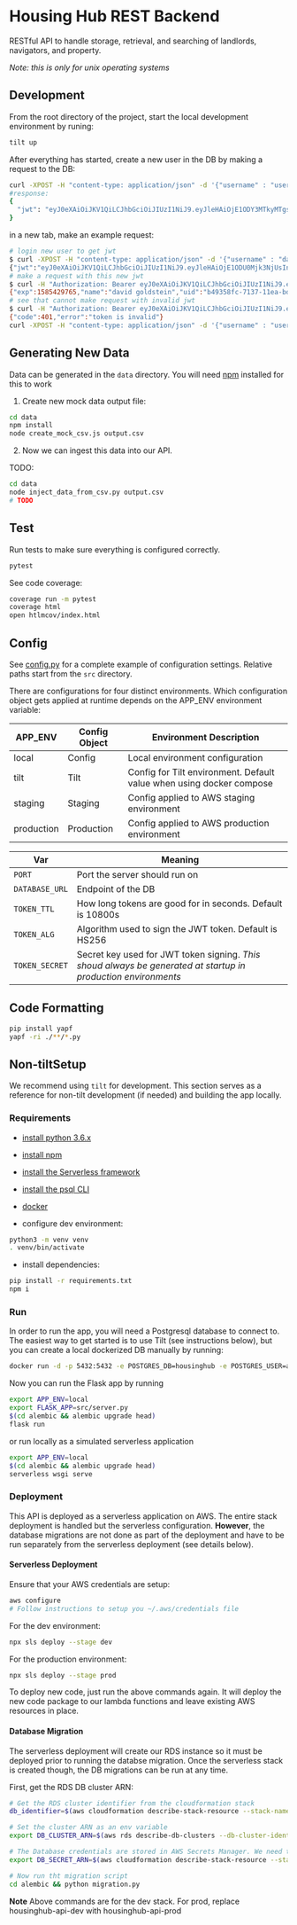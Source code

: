 # Housing Hub REST Backend 

RESTful API to handle storage, retrieval, and searching of landlords, navigators, and property.

*Note: this is only for unix operating systems*


## Development

From the root directory of the project, start the local development environment by runing:

```bash
tilt up
```

After everything has started, create a new user in the DB by making a request to the DB:

```bash
curl -XPOST -H "content-type: application/json" -d '{"username" : "user@gmail.com", "password" : "password", "role" : "navigator", "is_admin": true}' http://localhost:8443/backend/auth/register
#response:
{
  "jwt": "eyJ0eXAiOiJKV1QiLCJhbGciOiJIUzI1NiJ9.eyJleHAiOjE1ODY3MTkyMTgsInVpZCI6IjUxYjBiNjU0LWI0OTItNDgxOC1iYmI3LTVhNzFmY2FiYmE3MCIsInJvbGUiOiJuYXZpZ2F0b3IifQ.Zn0LsAPNkXXkV2x5wgaZuHrMEnWXMqFNSGdoWdkFiDk"
}
```

in a new tab, make an example request:
```bash
# login new user to get jwt
$ curl -XPOST -H "content-type: application/json" -d '{"username" : "david", "password" : "davidrulz"}' http://localhost:5000/auth/login 
{"jwt":"eyJ0eXAiOiJKV1QiLCJhbGciOiJIUzI1NiJ9.eyJleHAiOjE1ODU0Mjk3NjUsInVpZCI6ImI0OTM1OGZjLTcxMzctMTFlYS1iZDRmLWU0NzBiOGI2MTY4MyIsIm5hbWUiOiJkYXZpZCBnb2xkc3RlaW4ifQ.q6p91KS8iOme-K5baVlVSFBPW8K0kjdSJZ-IWSOF-cw"}
# make a request with this new jwt
$ curl -H "Authorization: Bearer eyJ0eXAiOiJKV1QiLCJhbGciOiJIUzI1NiJ9.eyJleHAiOjE1ODU0Mjk3NjUsInVpZCI6ImI0OTM1OGZjLTcxMzctMTFlYS1iZDRmLWU0NzBiOGI2MTY4MyIsIm5hbWUiOiJkYXZpZCBnb2xkc3RlaW4ifQ.q6p91KS8iOme-K5baVlVSFBPW8K0kjdSJZ-IWSOF-cw" http://localhost:5000/auth/status
{"exp":1585429765,"name":"david goldstein","uid":"b49358fc-7137-11ea-bd4f-e470b8b61683"}
# see that cannot make request with invalid jwt
$ curl -H "Authorization: Bearer eyJ0eXAiOiJKV1QiLCJhbGciOiJIUzI1NiJ9.eyJleHAiOjE1ODU0MzM0MjcsInVpZCI6IjNiOTJhZTVlLTcxNDAtMTFlYS1iZDRmLWU0NzBiOGI2MTY4MyIsIm5hbWUiOiJkYXZpZCBnb2xkc3RlaW4ifQ.j3bKF3YXalyHvFZ94LCZPN8HeuQEH5Bjbmusw-Js" http://localhost:5000/navigator
{"code":401,"error":"token is invalid"}
curl -XPOST -H "content-type: application/json" -d '{"username" : "user@gmail.com", "password" : "password", "role" : "navigator", "is_admin": true}' http://localhost:8443/backend/auth/register
```

## Generating New Data

Data can be generated in the `data` directory. You will need [npm](https://www.npmjs.com/get-npm) installed for this to work

1. Create new mock data output file:

```bash
cd data
npm install
node create_mock_csv.js output.csv
```

2. Now we can ingest this data into our API.

TODO:

```bash
cd data
node inject_data_from_csv.py output.csv
# TODO
```

## Test

Run tests to make sure everything is configured correctly.
```sh
pytest
```

See code coverage:
```sh
coverage run -m pytest
coverage html
open htlmcov/index.html
```

## Config

See [config.py](src/app/config.py) for a complete example of configuration settings. Relative paths start from the `src` directory.

There are configurations for four distinct environments. Which configuration object gets applied at runtime depends on the APP_ENV environment variable:

APP_ENV | Config Object | Environment Description
--------|---------------|-------------------------
local   | Config        | Local environment configuration
tilt    | Tilt          | Config for Tilt environment. Default value when using docker compose
staging | Staging       | Config applied to AWS staging environment
production | Production | Config applied to AWS production environment

Var | Meaning
--- | --- |
`PORT` | Port the server should run on
`DATABASE_URL` | Endpoint of the DB
`TOKEN_TTL` | How long tokens are good for in seconds. Default is 10800s
`TOKEN_ALG` | Algorithm used to sign the JWT token. Default is HS256
`TOKEN_SECRET` | Secret key used for JWT token signing. *This shoud always be generated at startup in production environments*

## Code Formatting

```sh
pip install yapf
yapf -ri ./**/*.py
```

## Non-tiltSetup

We recommend using `tilt` for development. This section serves as a reference for non-tilt development (if needed) and building the app locally.

### Requirements

- [install python 3.6.x](https://realpython.com/installing-python/)
- [install npm](https://www.npmjs.com/get-npm)
- [install the Serverless framework](https://serverless.com/framework/docs/providers/aws/guide/installation/)
- [install the psql CLI](https://www.pgcli.com/install)
- [docker](https://docs.docker.com/get-docker/)

- configure dev environment:

```bash
python3 -m venv venv
. venv/bin/activate
```

- install dependencies:

```bash
pip install -r requirements.txt
npm i
```

### Run

In order to run the app, you will need a Postgresql database to connect to. The easiest way to get started is to use Tilt (see instructions below), but you can create a local dockerized DB manually by running:

```sh
docker run -d -p 5432:5432 -e POSTGRES_DB=housinghub -e POSTGRES_USER=app -e POSTGRES_PASSWORD=apppassword postgres:11.7
```

Now you can run the Flask app by running 

```sh
export APP_ENV=local
export FLASK_APP=src/server.py
$(cd alembic && alembic upgrade head)
flask run
```

or run locally as a simulated serverless application
```sh
export APP_ENV=local
$(cd alembic && alembic upgrade head)
serverless wsgi serve
```

### Deployment 

This API is deployed as a serverless application on AWS. The entire stack deployment is handled but the serverless configuration. **However**, the database migrations are not done as part of the deployment and have to be run separately from the serverless deployment (see details below).

#### Serverless Deployment

Ensure that your AWS credentials are setup:
```sh
aws configure
# Follow instructions to setup you ~/.aws/credentials file
```

For the dev environment:
```sh
npx sls deploy --stage dev
```

For the production environment:
```sh
npx sls deploy --stage prod
```

To deploy new code, just run the above commands again. It will deploy the new code package to our lambda functions and leave existing AWS resources in place. 

#### Database Migration

The serverless deployment will create our RDS instance so it must be deployed prior to running  the databse migration. Once the serverless stack is created though, the DB migrations can be run at any time. 

First, get the RDS DB cluster ARN:

```sh
# Get the RDS cluster identifier from the cloudformation stack
db_identifier=$(aws cloudformation describe-stack-resource --stack-name housinghub-api-dev --logical-resource-id housinghubDb --output json | jq -r '.StackResourceDetail.PhysicalResourceId')

# Set the cluster ARN as an env variable
export DB_CLUSTER_ARN=$(aws rds describe-db-clusters --db-cluster-identifier ${db_identifier} --output json | jq -r '.DBClusters[0].DBClusterArn')

# The Database credentials are stored in AWS Secrets Manager. We need to set the ARN of the secret as an env variable
export DB_SECRET_ARN=$(aws cloudformation describe-stack-resource --stack-name housinghub-api-dev --logical-resource-id housinghubDbSecret --output json | jq -r '.StackResourceDetail.PhysicalResourceId')

# Now run tht migration script
cd alembic && python migration.py
```

**Note** Above commands are for the dev stack. For prod, replace housinghub-api-dev with housinghub-api-prod


